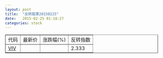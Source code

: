 ```yaml
---
layout: post
title:  "反转股票20150225"
date:   2015-02-25 01:18:27
categories: stock
---
```


<script type="text/javascript">
var stockList = []
stockList.push('gb_viv');
</script>

<table border="1">
 <tr>
 <td>代码</td>
  <td>最新价</td>
  <td>涨跌幅(%)</td>
 <td>反转指数</td>
</tr>
  <tr id="viv"><td><a href="http://stock.finance.sina.com.cn/usstock/quotes/VIV.html" target="_blank">VIV</a></td><td></td><td></td><td>2.333</td></tr>
</table>
